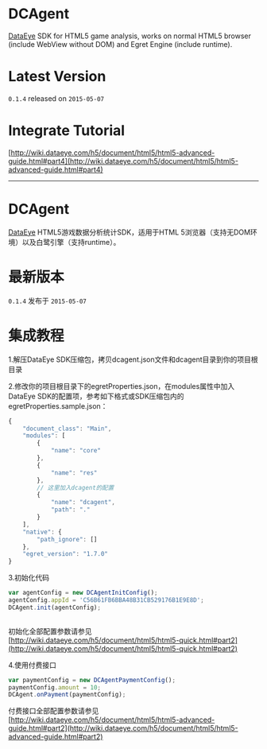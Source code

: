 # DCAgent

[DataEye](http://www.dataeye.com/) SDK for HTML5 game analysis, works on normal HTML5 browser (include WebView without DOM) and Egret Engine (include runtime).

# Latest Version

`0.1.4` released on `2015-05-07`

# Integrate Tutorial

[http://wiki.dataeye.com/h5/document/html5/html5-advanced-guide.html#part4](http://wiki.dataeye.com/h5/document/html5/html5-advanced-guide.html#part4)

----

# DCAgent

[DataEye](http://www.dataeye.com/) HTML5游戏数据分析统计SDK，适用于HTML 5浏览器（支持无DOM环境）以及白鹭引擎（支持runtime）。

# 最新版本

`0.1.4` 发布于 `2015-05-07`

# 集成教程

1.解压DataEye SDK压缩包，拷贝dcagent.json文件和dcagent目录到你的项目根目录

2.修改你的项目根目录下的egretProperties.json，在modules属性中加入DataEye SDK的配置项，参考如下格式或SDK压缩包内的egretProperties.sample.json：

```js
{
    "document_class": "Main",
    "modules": [
        {
            "name": "core"
        },
        {
            "name": "res"
        },
        // 这里加入dcagent的配置
        {
            "name": "dcagent",
            "path": "."
        }
    ],
    "native": {
        "path_ignore": []
    },
    "egret_version": "1.7.0"
}
```

3.初始化代码

```js
var agentConfig = new DCAgentInitConfig();
agentConfig.appId = 'C56B61FB6BBA48B31CB529176B1E9E8D';
DCAgent.init(agentConfig);
    
```

初始化全部配置参数请参见 [http://wiki.dataeye.com/h5/document/html5/html5-quick.html#part2](http://wiki.dataeye.com/h5/document/html5/html5-quick.html#part2)

4.使用付费接口

```js
var paymentConfig = new DCAgentPaymentConfig();
paymentConfig.amount = 10;
DCAgent.onPayment(paymentConfig);
```

付费接口全部配置参数请参见 [http://wiki.dataeye.com/h5/document/html5/html5-advanced-guide.html#part2](http://wiki.dataeye.com/h5/document/html5/html5-advanced-guide.html#part2)
